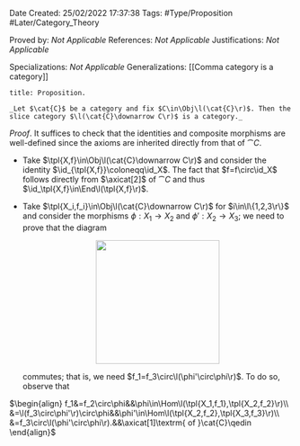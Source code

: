 <div class="topSpace"></div>

Date Created: 25/02/2022 17:37:38
Tags: #Type/Proposition #Later/Category_Theory

Proved by: _Not Applicable_
References: _Not Applicable_
Justifications: _Not Applicable_

Specializations: _Not Applicable_
Generalizations: [[Comma category is a category]]

``` ad-Proposition
title: Proposition.

_Let $\cat{C}$ be a category and fix $C\in\Obj\l(\cat{C}\r)$. Then the slice category $\l(\cat{C}\downarrow C\r)$ is a category._

```

_Proof_. It suffices to check that the identities and composite morphisms are well-defined since the axioms are inherited directly from that of $\cat{C}$.
* Take $\tpl{X,f}\in\Obj\l(\cat{C}\downarrow C\r)$ and consider the identity $\id_{\tpl{X,f}}\coloneqq\id_X$. The fact that $f=f\circ\id_X$ follows directly from $\axicat[2]$ of $\cat{C}$ and thus $\id_\tpl{X,f}\in\End\l(\tpl{X,f}\r)$.
* Take $\tpl{X_i,f_i}\in\Obj\l(\cat{C}\downarrow C\r)$ for $i\in\l\{1,2,3\r\}$ and consider the morphisms $\phi:X_1\to X_2$ and $\phi':X_2\to X_3$; we need to prove that the diagram
    <center><img src="app://local/home/zhao/Dropbox/MathWiki/Images/2022-02-25_175305/image.svg", width=220></center>

    commutes; that is, we need $f_1=f_3\circ\l(\phi'\circ\phi\r)$. To do so, observe that
    
$\begin{align}
    f_1&=f_2\circ\phi&&\phi\in\Hom\l(\tpl{X_1,f_1},\tpl{X_2,f_2}\r)\\
    &=\l(f_3\circ\phi'\r)\circ\phi&&\phi'\in\Hom\l(\tpl{X_2,f_2},\tpl{X_3,f_3}\r)\\
    &=f_3\circ\l(\phi'\circ\phi\r).&&\axicat[1]\textrm{ of }\cat{C}\qedin
\end{align}$
